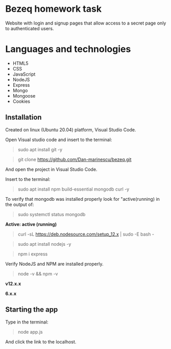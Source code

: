 # Bezeq homework task
Website with login and signup pages that allow access to a secret page only to authenticated users.

# Languages and technologies 
* HTML5
*  CSS
*  JavaScript
*  NodeJS
*  Express
*  Mongo
*  Mongoose
*  Cookies

## Installation
Created on linux (Ubuntu 20.04) platform, Visual Studio Code.

Open Visual studio code and insert to the terminal:
> sudo apt install git -y

> git clone https://github.com/Dan-marinescu/bezeq.git

And open the project in Visual Studio Code.

Insert to the terminal:
> sudo apt install npm build-essential mongodb curl  -y

To verify that mongodb was installed properly look for "active(running) in the output of:

> sudo systemctl status mongodb

**Active: active (running)**

> curl -sL https://deb.nodesource.com/setup_12.x | sudo -E bash -

> sudo apt install nodejs -y

> npm i express

Verify NodeJS and NPM are installed properly.

> node -v && npm -v

 **v12.x.x**
 
 **6.x.x**

## Starting the app
Type in the terminal:
> node app.js

And click the link to the localhost.


